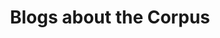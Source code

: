 ---
header:
  overlay_image: /images/covers/banner_corpus.png
  overlay_filter: rgba(40, 99, 165, 0.45)
title: Blogs about the Corpus
layout: tag
permalink: /corpus/blogs
taxonomy: corpus
sidebar:
  nav: "corpus"
---